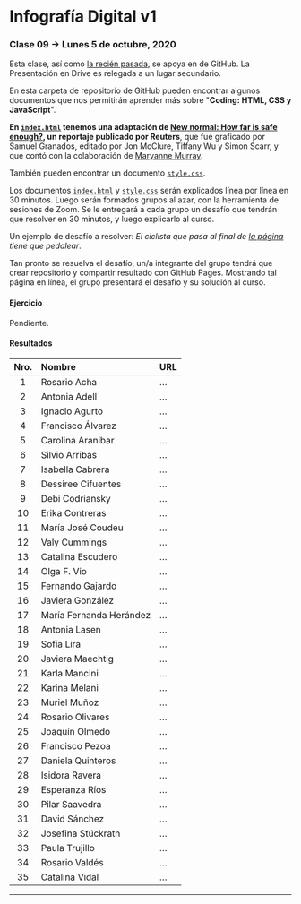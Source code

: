 # Infografía Digital v1

### Clase 09 → Lunes 5 de octubre, 2020

Esta clase, así como [la recién pasada](https://github.com/profesorfaco/dno075-2020/tree/gh-pages/clase-08), se apoya en de GitHub. La Presentación en Drive es relegada a un lugar secundario. 

En esta carpeta de repositorio de GitHub pueden encontrar algunos documentos que nos permitirán aprender más sobre "**Coding: HTML, CSS y JavaScript**". 

**En [`index.html`](https://profesorfaco.github.io/dno075-2020/clase-09/index.html) tenemos una adaptación de [New normal: How far is safe enough?](https://graphics.reuters.com/HEALTH-CORONAVIRUS/SOCIALDISTANCING/qzjvqenmyvx/), un reportaje publicado por Reuters**, que fue graficado por Samuel Granados, editado por Jon McClure, Tiffany Wu y Simon Scarr, y que contó con la colaboración de [Maryanne Murray](https://www.linkedin.com/in/maryannemurray). 

También pueden encontrar un documento [`style.css`](https://github.com/profesorfaco/dno075-2020/blob/gh-pages/clase-09/style.css).

Los documentos [`index.html`](https://github.com/profesorfaco/dno075-2020/blob/gh-pages/clase-09/index.html) y [`style.css`](https://github.com/profesorfaco/dno075-2020/blob/gh-pages/clase-09/style.css) serán explicados línea por línea en 30 minutos. Luego serán formados grupos al azar, con la herramienta de sesiones de Zoom. Se le entregará a cada grupo un desafío que tendrán que resolver en 30 minutos, y luego explicarlo al curso. 

Un ejemplo de desafío a resolver: *El ciclista que pasa al final de [la página](https://profesorfaco.github.io/dno075-2020/clase-09/index.html) tiene que pedalear*. 

Tan pronto se resuelva el desafío, un/a integrante del grupo tendrá que crear repositorio y compartir resultado con GitHub Pages. Mostrando tal página en línea, el grupo presentará el desafío y su solución al curso.

#### Ejercicio

Pendiente.


#### Resultados

| Nro.  | Nombre | URL |
|:-----:|:-------|:--------|
| 1 | Rosario Acha | … |
| 2 | Antonia Adell | … |
| 3 | Ignacio Agurto | … | 
| 4 | Francisco Álvarez | … |
| 5 | Carolina Aranibar | … | 
| 6 | Silvio Arribas | … |
| 7 | Isabella Cabrera | … |
| 8 | Dessiree Cifuentes | … |
| 9 | Debi Codriansky | … | 
| 10 | Erika Contreras | … |
| 11 | María José Coudeu | … |
| 12 | Valy Cummings | … |
| 13 | Catalina Escudero | … | 
| 14 | Olga F. Vio | … |
| 15 | Fernando Gajardo | … |
| 16 | Javiera González | … |
| 17 | María Fernanda Herández | … |
| 18 | Antonia Lasen | … |
| 19 | Sofía Lira | … |
| 20 | Javiera Maechtig | … |
| 21 | Karla Mancini | … |
| 22 | Karina Melani | … |
| 23 | Muriel Muñoz | … |
| 24 | Rosario Olivares | … |
| 25 | Joaquín Olmedo | … |
| 26 | Francisco Pezoa | … | 
| 27 | Daniela Quinteros | … |
| 28 | Isidora Ravera | … | 
| 29 | Esperanza Ríos | … | 
| 30 | Pilar Saavedra | … |
| 31 | David Sánchez | … |
| 32 | Josefina Stückrath | … |
| 33 | Paula Trujillo | … |
| 34 | Rosario Valdés | … |
| 35 | Catalina Vidal | … |

- - - - - - - -
